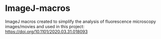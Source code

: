 # ImageJ-macros
ImageJ macros created to simplify the analysis of fluorescence microscopy images/movies and used in this project:
https://doi.org/10.1101/2020.03.31.018093
